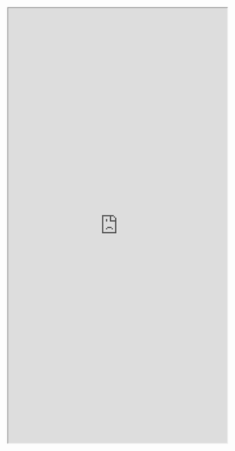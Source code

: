 <iframe src="https://nbviewer.jupyter.org/github/windmissing/DeepLearningPractise/blob/master/Chapter7/7-1-1.ipynb" width="100%" height="1000"></iframe>